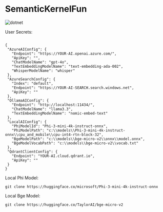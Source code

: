 # SemanticKernelFun


![dotnet](https://github.com/aherrick/SemanticKernelFun/actions/workflows/dotnet.yml/badge.svg)

 User Secrets:
 
 ```

{
  "AzureAIConfig": {
    "Endpoint": "https://YOUR-AI.openai.azure.com/",
    "ApiKey": "",
    "ChatModelName": "gpt-4o",
    "TextEmbeddingModelName": "text-embedding-ada-002",
    "WhisperModelName": "whisper"
  },
  "AzureSearchConfig": {
    "Index": "default",
    "Endpoint": "https://YOUR-AI-SEARCH.search.windows.net",
    "ApiKey": ""
  },
  "OllamaAIConfig": {
    "Endpoint": "http://localhost:11434/",
    "ChatModelName": "llama3.3",
    "TextEmbeddingModelName": "nomic-embed-text"
  },
  "LocalAIConfig": {
    "PhiModelId": "Phi-3-mini-4k-instruct-onnx",
    "PhiModelPath": "c:\\models\\Phi-3-mini-4k-instruct-onnx\\cpu_and_mobile\\cpu-int4-rtn-block-32",
    "BgeModelPath": "c:\\models\\bge-micro-v2\\onnx\\model.onnx",
    "BgeModelVocabPath": "c:\\models\\bge-micro-v2\\vocab.txt"
  },
  "QdrantClientConfig": {
    "Endpoint": "YOUR-AI.cloud.qdrant.io",
    "ApiKey": ""
  }
}

 ```

Local Phi Model:
```
git clone https://huggingface.co/microsoft/Phi-3-mini-4k-instruct-onnx
```
Local Bge Model:
```
git clone https://huggingface.co/TaylorAI/bge-micro-v2
```